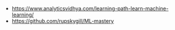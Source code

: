 * https://www.analyticsvidhya.com/learning-path-learn-machine-learning/
* https://github.com/rupskygill/ML-mastery
